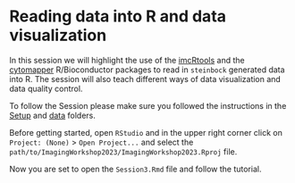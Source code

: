 # Reading data into R and data visualization

In this session we will highlight the use of the [imcRtools](https://github.com/BodenmillerGroup/imcRtools) and the [cytomapper](https://github.com/BodenmillerGroup/cytomapper) R/Bioconductor packages to read in `steinbock` generated data into R.
The session will also teach different ways of data visualization and data quality control.

To follow the Session please make sure you followed the instructions in the [Setup](../Setup) and [data](../data) folders.

Before getting started, open `RStudio` and in the upper right corner click on `Project: (None)` > `Open Project...` and select the `path/to/ImagingWorkshop2023/ImagingWorkshop2023.Rproj` file.

Now you are set to open the `Session3.Rmd` file and follow the tutorial.